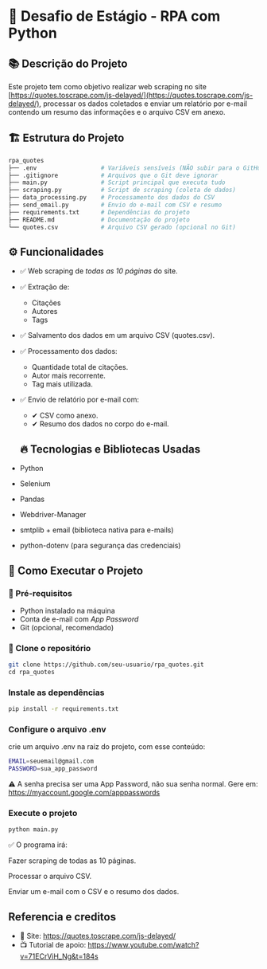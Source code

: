 # 🚀 Desafio de Estágio - RPA com Python

## 📚 Descrição do Projeto
Este projeto tem como objetivo realizar web scraping no site 
[https://quotes.toscrape.com/js-delayed/](https://quotes.toscrape.com/js-delayed/), 
processar os dados coletados e enviar um relatório por e-mail contendo 
um resumo das informações e o arquivo CSV em anexo.

## 🏗 Estrutura do Projeto

```bash
rpa_quotes
├── .env                  # Variáveis sensíveis (NÃO subir para o GitHub)
├── .gitignore            # Arquivos que o Git deve ignorar
├── main.py               # Script principal que executa tudo
├── scraping.py           # Script de scraping (coleta de dados)
├── data_processing.py    # Processamento dos dados do CSV
├── send_email.py         # Envio do e-mail com CSV e resumo
├── requirements.txt      # Dependências do projeto
├── README.md             # Documentação do projeto
└── quotes.csv            # Arquivo CSV gerado (opcional no Git)
```

## ⚙ Funcionalidades
- ✅ Web scraping de *todas as 10 páginas* do site.
- ✅ Extração de:
  - Citações
  - Autores
  - Tags
- ✅ Salvamento dos dados em um arquivo CSV (quotes.csv).
- ✅ Processamento dos dados:
  - Quantidade total de citações.
  - Autor mais recorrente.
  - Tag mais utilizada.
- ✅ Envio de relatório por e-mail com:
  - ✔ CSV como anexo.
  - ✔ Resumo dos dados no corpo do e-mail.

  ## 🔥 Tecnologias e Bibliotecas Usadas
- Python
- Selenium
- Pandas
- Webdriver-Manager
- smtplib + email (biblioteca nativa para e-mails)
- python-dotenv (para segurança das credenciais)

## 🚀 Como Executar o Projeto

### 🔧 Pré-requisitos
- Python instalado na máquina
- Conta de e-mail com *App Password*
- Git (opcional, recomendado)

### ⿡ Clone o repositório
```bash
git clone https://github.com/seu-usuario/rpa_quotes.git
cd rpa_quotes
```

### Instale as dependências 
```bash
pip install -r requirements.txt
```

### Configure o arquivo .env
crie um arquivo .env na raiz do projeto, com esse conteúdo:
```bash
EMAIL=seuemail@gmail.com
PASSWORD=sua_app_password
```
⚠ A senha precisa ser uma App Password, não sua senha normal.
Gere em: https://myaccount.google.com/apppasswords 

### Execute o projeto
```bash
python main.py
```
✅ O programa irá:

Fazer scraping de todas as 10 páginas.

Processar o arquivo CSV.

Enviar um e-mail com o CSV e o resumo dos dados.

## Referencia e creditos
- 🔗 Site: https://quotes.toscrape.com/js-delayed/
- 📺 Tutorial de apoio: https://www.youtube.com/watch?v=71ECrViH_Ng&t=184s
